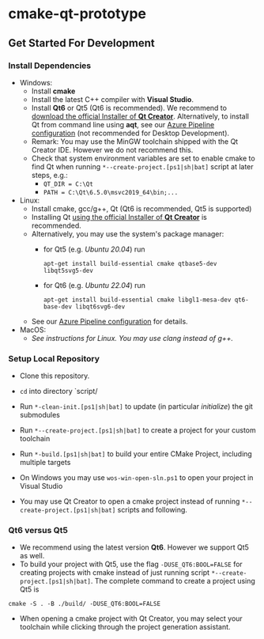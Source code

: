 # cmake-qt-prototype

## Get Started For Development
### Install Dependencies
   * Windows:
      * Install **cmake**
      * Install the latest C++ compiler with **Visual Studio**.
      * Install **Qt6** or Qt5 (Qt6 is recommended). We recommend to [download the official Installer of **Qt Creator**](https://www.qt.io/product/development-tools). Alternatively, to install Qt from command line using **aqt**, see our [Azure Pipeline configuration](https://github.com/Necktschnagge/cmake-qt-prototype/blob/main/azure-pipelines.yml) (not recommended for Desktop Development).
      * Remark: You may use the MinGW toolchain shipped with the Qt Creator IDE. However we do not recommend this.
      * Check that system environment variables are set to enable cmake to find Qt when running `*--create-project.[ps1|sh|bat]` script at later steps, e.g.:
         * `QT_DIR = C:\Qt`
         * `PATH = C:\Qt\6.5.0\msvc2019_64\bin;...`
   * Linux:
      * Install cmake, gcc/g++, Qt (Qt6 is recommended, Qt5 is supported)
      * Installing Qt [using the official Installer of **Qt Creator**](https://www.qt.io/product/development-tools) is recommended.
      * Alternatively, you may use the system's package manager:
          * for Qt5 (e.g. *Ubuntu 20.04*) run
            
            `apt-get install build-essential cmake qtbase5-dev libqt5svg5-dev`
          * for Qt6 (e.g. *Ubuntu 22.04*) run
          
            `apt-get install build-essential cmake libgl1-mesa-dev qt6-base-dev libqt6svg6-dev`
      * See our [Azure Pipeline configuration](https://github.com/Necktschnagge/cmake-qt-prototype/blob/main/azure-pipelines.yml) for details.
   * MacOS:
      * *See instructions for Linux. You may use clang instead of g++.*
### Setup Local Repository
   * Clone this repository.
   * `cd` into directory `script/
   * Run `*-clean-init.[ps1|sh|bat]` to update (in particular *initialize*) the git submodules
   * Run `*--create-project.[ps1|sh|bat]` to create a project for your custom toolchain
   * Run `*-build.[ps1|sh|bat]` to build your entire CMake Project, including multiple targets
   
   * On Windows you may use `wos-win-open-sln.ps1` to open your project in Visual Studio
   * You may use Qt Creator to open a cmake project instead of running `*--create-project.[ps1|sh|bat]` scripts and following.

### Qt6 versus Qt5
   * We recommend using the latest version **Qt6**. However we support Qt5 as well.
   * To build your project with Qt5, use the flag `-DUSE_QT6:BOOL=FALSE` for creating projects with cmake instead of just running script `*--create-project.[ps1|sh|bat]`. The complete command to create a project using Qt5 is
```
cmake -S . -B ./build/ -DUSE_QT6:BOOL=FALSE
```
   * When opening a cmake project with Qt Creator, you may select your toolchain while clicking through the project generation assistant.
